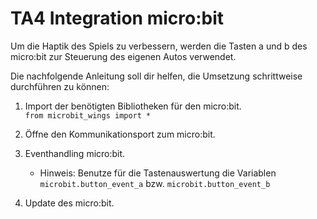 # TA4 Integration micro:bit

Um die Haptik des Spiels zu verbessern, werden die Tasten a und b des micro:bit zur Steuerung des eigenen
Autos verwendet. 

Die nachfolgende Anleitung soll dir helfen, die Umsetzung schrittweise durchführen zu können:

1.  Import der benötigten Bibliotheken für den micro:bit.  
    `from microbit_wings import *`
    
2. Öffne den Kommunikationsport zum micro:bit.

3. Eventhandling micro:bit.
    - Hinweis: Benutze für die Tastenauswertung die Variablen 
      `microbit.button_event_a` bzw. `microbit.button_event_b`

4. Update des micro:bit.
